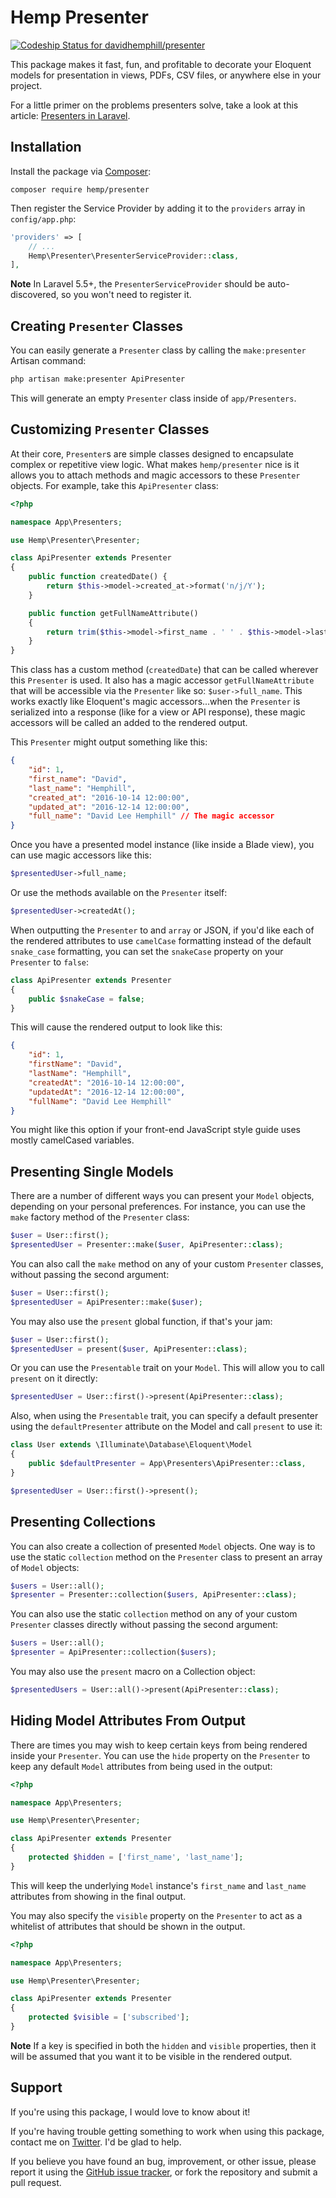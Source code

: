 # Hemp Presenter

[![Codeship Status for davidhemphill/presenter](https://app.codeship.com/projects/2ef68e40-fcaa-0136-86ee-2eee2779cdfb/status?branch=master)](https://app.codeship.com/projects/322407)

This package makes it fast, fun, and profitable to decorate your Eloquent models for presentation in views, PDFs, CSV files, or anywhere else in your project.

For a little primer on the problems presenters solve, take a look at this article: [Presenters in Laravel](https://davidhemphill.com/presenters-in-laravel/).


## Installation

Install the package via [Composer](https://getcomposer.org/):

```
composer require hemp/presenter
```

Then register the Service Provider by adding it to the `providers` array in `config/app.php`:

```php
'providers' => [
    // ...
    Hemp\Presenter\PresenterServiceProvider::class,
],
```

**Note** In Laravel 5.5+, the `PresenterServiceProvider` should be auto-discovered, so you won't need to register it.

## Creating `Presenter` Classes

You can easily generate a `Presenter` class by calling the `make:presenter` Artisan command:

```sh
php artisan make:presenter ApiPresenter
```

This will generate an empty `Presenter` class inside of `app/Presenters`.

## Customizing `Presenter` Classes

At their core, `Presenter`s are simple classes designed to encapsulate complex or repetitive view logic. What makes `hemp/presenter` nice is it allows you to attach methods and magic accessors to these `Presenter` objects. For example, take this `ApiPresenter` class:

```php
<?php

namespace App\Presenters;

use Hemp\Presenter\Presenter;

class ApiPresenter extends Presenter
{
    public function createdDate() {
        return $this->model->created_at->format('n/j/Y');
    }

    public function getFullNameAttribute()
    {
        return trim($this->model->first_name . ' ' . $this->model->last_name);
    }
}
```

This class has a custom method (`createdDate`) that can be called wherever this `Presenter` is used. It also has a magic accessor `getFullNameAttribute` that will be accessible via the `Presenter` like so: `$user->full_name`. This works exactly like Eloquent's magic accessors...when the `Presenter` is serialized into a response (like for a view or API response), these magic accessors will be called an added to the rendered output.

This `Presenter` might output something like this:

```json
{
    "id": 1, 
    "first_name": "David",
    "last_name": "Hemphill",
    "created_at": "2016-10-14 12:00:00",
    "updated_at": "2016-12-14 12:00:00",
    "full_name": "David Lee Hemphill" // The magic accessor
}
```

Once you have a presented model instance (like inside a Blade view), you can use magic accessors like this:

```php
$presentedUser->full_name;
```

Or use the methods available on the `Presenter` itself:

```php
$presentedUser->createdAt();
```

When outputting the `Presenter` to and `array` or JSON, if you'd like each of the rendered attributes to use `camelCase` formatting instead of the default `snake_case` formatting, you can set the `snakeCase` property on your `Presenter` to `false`:

```php
class ApiPresenter extends Presenter
{
    public $snakeCase = false;
}
```

This will cause the rendered output to look like this:

```json
{
    "id": 1, 
    "firstName": "David",
    "lastName": "Hemphill",
    "createdAt": "2016-10-14 12:00:00",
    "updatedAt": "2016-12-14 12:00:00",
    "fullName": "David Lee Hemphill"
}
```

You might like this option if your front-end JavaScript style guide uses mostly camelCased variables.

## Presenting Single Models

There are a number of different ways you can present your `Model` objects, depending on your personal preferences. For instance, you can use the `make` factory method of the `Presenter` class:

```php
$user = User::first();
$presentedUser = Presenter::make($user, ApiPresenter::class);
```

You can also call the `make` method on any of your custom `Presenter` classes, without passing the second argument:

```php
$user = User::first();
$presentedUser = ApiPresenter::make($user);
```

You may also use the `present` global function, if that's your jam:

```php
$user = User::first();
$presentedUser = present($user, ApiPresenter::class); 
```

Or you can use the `Presentable` trait on your `Model`. This will allow you to call `present` on it directly:

```php
$presentedUser = User::first()->present(ApiPresenter::class);
```

Also, when using the `Presentable` trait, you can specify a default presenter using the `defaultPresenter` attribute on the Model and call `present` to use it:

```php
class User extends \Illuminate\Database\Eloquent\Model
{
    public $defaultPresenter = App\Presenters\ApiPresenter::class,
}

$presentedUser = User::first()->present();
```

## Presenting Collections

You can also create a collection of presented `Model` objects. One way is to use the static `collection` method on the `Presenter` class to present an array of `Model` objects:

```php
$users = User::all();
$presenter = Presenter::collection($users, ApiPresenter::class);
```

You can also use the static `collection` method on any of your custom `Presenter` classes directly without passing the second argument:

```php
$users = User::all();
$presenter = ApiPresenter::collection($users);
```

You may also use the `present` macro on a Collection object:

```php
$presentedUsers = User::all()->present(ApiPresenter::class);
```

## Hiding Model Attributes From Output

There are times you may wish to keep certain keys from being rendered inside your `Presenter`. You can use the `hide` property on the `Presenter` to keep any default `Model` attributes from being used in the output:

```php
<?php

namespace App\Presenters;

use Hemp\Presenter\Presenter;

class ApiPresenter extends Presenter
{
    protected $hidden = ['first_name', 'last_name'];
}
```

This will keep the underlying `Model` instance's `first_name` and `last_name` attributes from showing in the final output.

You may also specify the `visible` property on the `Presenter` to act as a whitelist of attributes that should be shown in the output. 

```php
<?php

namespace App\Presenters;

use Hemp\Presenter\Presenter;

class ApiPresenter extends Presenter
{
    protected $visible = ['subscribed'];
}
```

**Note** If a key is specified in both the `hidden` and `visible` properties, then it will be assumed that you want it to be visible in the rendered output.

## Support

If you're using this package, I would love to know about it!

If you're having trouble getting something to work when using this package, contact me on [Twitter](https://twitter.com/davidhemphill). I'd be glad to help.

If you believe you have found an bug, improvement, or other issue, please report it using the [GitHub issue tracker](https://github.com/davidhemphill/presenter/issues), or fork the repository and submit a pull request.